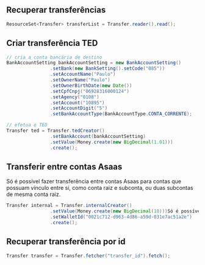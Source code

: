 ## Recuperar transferências
```java
ResourceSet<Transfer> transferList = Transfer.reader().read();
```

## Criar transferência TED
```java
// cria a conta bancária de destino
BankAccountSetting bankAccountSetting = new BankAccountSetting()
                .setBank(new BankSetting().setCode("085"))
                .setAccountName("Paulo")
                .setOwnerName("Paulo")
                .setOwnerBirthDate(new Date())
                .setCpfCnpj("06928316000124")
                .setAgency("0108")
                .setAccount("10895")
                .setAccountDigit("5")
                .setBankAccountType(BankAccountType.CONTA_CORRENTE);

// efetua o TED
Transfer ted = Transfer.tedCreator()
                .setBankAccount(bankAccountSetting)
                .setValue(Money.create(new BigDecimal(1.01)))
                .create();
```

## Transferir entre contas Asaas
Só é possível fazer transferência entre contas Asaas para contas que possuam vínculo entre si, como conta raiz e subconta, ou duas subcontas de mesma conta raiz.

```java
Transfer internal = Transfer.internalCreator()
                .setValue(Money.create(new BigDecimal(10)))Só é possível fazer transferência entre contas Asaas para contas que possuam vínculo entre si, como conta raiz e subconta, ou duas subcontas de mesma conta raiz.
                .setWalletId("0021c712-d963-4d86-a59d-031e7ac51a2e")
                .create();
```

## Recuperar transferência por id

```java
Transfer transfer = Transfer.fetcher("transfer_id").fetch();
```